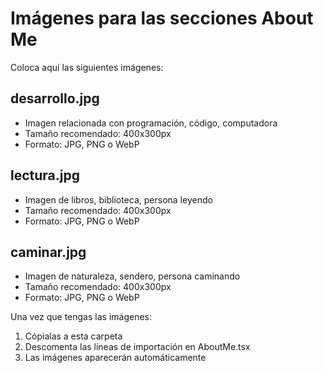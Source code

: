 # Imágenes para las secciones About Me

Coloca aquí las siguientes imágenes:

## desarrollo.jpg
- Imagen relacionada con programación, código, computadora
- Tamaño recomendado: 400x300px
- Formato: JPG, PNG o WebP

## lectura.jpg  
- Imagen de libros, biblioteca, persona leyendo
- Tamaño recomendado: 400x300px
- Formato: JPG, PNG o WebP

## caminar.jpg
- Imagen de naturaleza, sendero, persona caminando
- Tamaño recomendado: 400x300px
- Formato: JPG, PNG o WebP

Una vez que tengas las imágenes:
1. Cópialas a esta carpeta
2. Descomenta las líneas de importación en AboutMe.tsx
3. Las imágenes aparecerán automáticamente